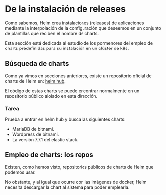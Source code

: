 # De la instalación de releases

Como sabemos, Helm crea instalaciones (releases) de aplicaciones mediante la interpolación de la configuración que deseemos en un conjunto de plantillas que reciben el nombre de charts. 

Esta sección está dedicada al estudio de los pormenores del empleo de charts predefinidas para su instalación en un clúster de k8s. 

## Búsqueda de charts

Como ya vimos en secciones anteriores, existe un repositorio oficial de charts de Helm en: [helm hub](https://hub.helm.sh/).

El código de estas charts se puede encontrar normalmente en un repositorio público alojado en esta [dirección](https://github.com/helm/charts).

### Tarea
Prueba a entrar en helm hub y busca las siguientes charts:
- MariaDB de bitnami.
- Wordpress de bitnami. 
- La versión 7.7.1 del elastic stack. 

## Empleo de charts: los repos
Existen, como hemos visto, repositorios públicos de charts de Helm que podemos usar. 

No obstante, y al igual que ocurre con las imágenes de docker, Helm necesita descargar la chart al sistema para poder emplearla. 